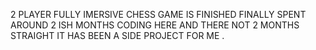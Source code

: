 2 PLAYER FULLY IMERSIVE CHESS GAME IS FINISHED FINALLY SPENT AROUND 2 ISH MONTHS CODING HERE AND THERE NOT 2 MONTHS STRAIGHT IT HAS BEEN A SIDE PROJECT FOR ME
.
